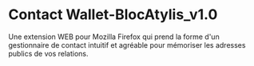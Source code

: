 # Contact Wallet-BlocAtylis_v1.0
Une extension WEB pour Mozilla Firefox qui prend la forme d'un gestionnaire de contact intuitif et agréable pour mémoriser les adresses publics de vos relations.
